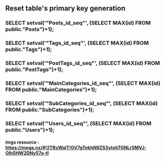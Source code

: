 ## Reset table's primary key generation

### SELECT setval('"Posts_id_seq"', (SELECT MAX(id) FROM public."Posts")+1);

### SELECT setval('"Tags_id_seq"', (SELECT MAX(id) FROM public."Tags")+1);

### SELECT setval('"PostTags_id_seq"', (SELECT MAX(id) FROM public."PostTags")+1);

### SELECT setval('"MainCategories_id_seq"', (SELECT MAX(id) FROM public."MainCategories")+1);

### SELECT setval('"SubCategories_id_seq"', (SELECT MAX(id) FROM public."SubCategories")+1);

### SELECT setval('"Users_id_seq"', (SELECT MAX(id) FROM public."Users")+1);

#### imgs resource : https://mega.nz/#!2TRzWaIT!GV7gTekhN9ZS3ytohTGNLrSMVJ-OIh5HW2DNy57o-tI
